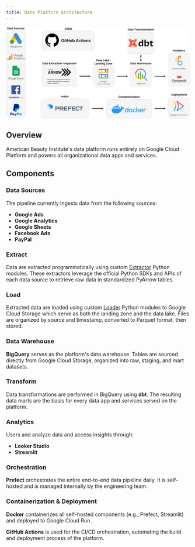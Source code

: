```yaml
---
title: Data Platform Architecture
---
```


![architecture](../../assets/architecture.svg)

## **Overview**

American Beauty Institute's data platform runs entirely on Google Cloud Platform and powers all organizational data apps and services.

## **Components**

### **Data Sources**

The pipeline currently ingests data from the following sources:

- **Google Ads**
- **Google Analytics**
- **Google Sheets**
- **Facebook Ads**
- **PayPal**

### **Extract**

Data are extracted programmatically using custom [Extractor](../api/extractor.md) Python modules. These extractors leverage the official Python SDKs and APIs of each data source to retrieve raw data in standardized PyArrow tables.

### **Load**

Extracted data are loaded using custom [Loader](../api/loader.md) Python modules to Google Cloud Storage which serve as both the landing zone and the data lake. Files are organized by source and timestamp, converted to Parquet format, then stored.

### **Data Warehouse**

**BigQuery** serves as the platform's data warehouse. Tables are sourced directly from Google Cloud Storage, organized into raw, staging, and mart datasets.

### **Transform**

Data transformations are performed in BigQuery using **dbt**. The resulting data marts are the basis for every data app and services served on the platform.

### **Analytics**

Users and analyze data and access insights through:

- **Looker Studio**
- **Streamlit**

### **Orchestration**

**Prefect** orchestrates the entire end-to-end data pipeline daily. It is self-hosted and is managed internally by the engineering team.

### **Containerization & Deployment**

**Docker** containerizes all self-hosted components (e.g., Prefect, Streamlit) and deployed to Google Cloud Run.

**GitHub Actions** is used for the CI/CD orchestration, automating the build and deployment process of the platform.
